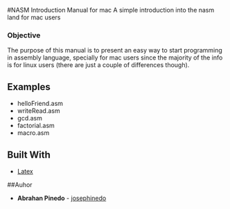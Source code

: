 #NASM Introduction Manual for mac
A simple introduction into the nasm land for mac users

### Objective
The purpose of this manual is to present an easy way to start programming in assembly language, specially for mac users since the majority of the info is for linux users (there are just a couple of differences though).

## Examples
* helloFriend.asm
* writeRead.asm
* gcd.asm
* factorial.asm
* macro.asm

## Built With
* [Latex](https://www.latex-project.org/)

##Auhor 
* **Abrahan Pinedo** - [josephinedo](https://github.com/josephinedo)
